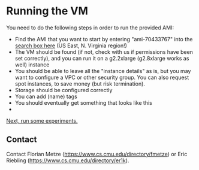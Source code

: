 # Running the VM

You need to do the following steps in order to run the provided AMI:

- Find the AMI that you want to start by entering "ami-70433767" into the [search box here](https://console.aws.amazon.com/ec2/v2/home?region=us-east-1#LaunchInstanceWizard:) (US East, N. Virginia region!)
- The VM should be found (if not, check with us if permissions have been set correctly), and you can run it on a g2.2xlarge (g2.8xlarge works as well) instance
- You should be able to leave all the "instance details" as is, but you may want to configure a VPC or other security group. You can also request spot instances, to save money (but risk termination).
- Storage should be configured correctly
- You can add (name) tags
- You should eventually get something that looks like this
- 

[Next, run some experiments.](IS2016-Experiments.md)

## Contact

Contact Florian Metze (<https://www.cs.cmu.edu/directory/fmetze>) or 
Eric Riebling (<https://www.cs.cmu.edu/directory/er1k>).
